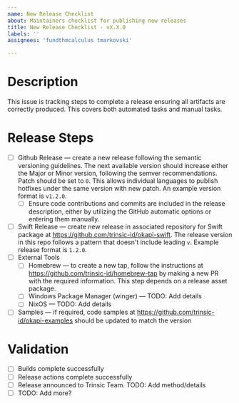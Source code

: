 ```yaml
---
name: New Release Checklist
about: Maintainers checklist for publishing new releases
title: New Release Checklist - vX.X.0
labels: ''
assignees: 'fundthmcalculus tmarkovski'

---
```


# Description

This issue is tracking steps to complete a release ensuring all artifacts are correctly produced. This covers both automated tasks and manual tasks.

# Release Steps

- [ ] Github Release &mdash; create a new release following the semantic versioning guidelines. The next available version should increase either the Major or Minor version, following the semver recommendations. Patch should be set to `0`. This allows individual languages to publish hotfixes under the same version with new patch. An example version format is `v1.2.0`.
  - [ ] Ensure code contributions and commits are included in the release description, either by utilizing the GitHub automatic options or entering them manually.
- [ ] Swift Release &mdash; create new release in associated repository for Swift package at https://github.com/trinsic-id/okapi-swift. The release version in this repo follows a pattern that doesn't include leading `v`. Example release format is `1.2.0`.
- [ ] External Tools
  - [ ] Homebrew &mdash; to create a new tap, follow the instructions at https://github.com/trinsic-id/homebrew-tap by making a new PR with the required information. This step depends on a release asset package.
  - [ ] Windows Package Manager (winger) &mdash; TODO: Add details
  - [ ] NixOS &mdash; TODO: Add details
- [ ] Samples &mdash; if required, code samples at https://github.com/trinsic-id/okapi-examples should be updated to match the version

# Validation

- [ ] Builds complete successfully
- [ ] Release actions complete successfully
- [ ] Release announced to Trinsic Team. TODO: Add method/details 
- [ ] TODO: Add more?
